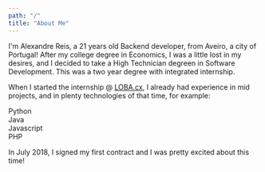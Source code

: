 ```yaml
---
path: "/"
title: "About Me"
---
```


I'm Alexandre Reis, a 21 years old <span>Backend</span> developer, from Aveiro, a city of Portugal!
After my college degree in Economics, I was a little lost in my desires, and I decided to take a High Technician degreen in <span>Software Development</span>. This was a two year degree with integrated internship.

When I started the internship @ <a href="www.loba.pt">LOBA.cx</a>, I already had experience in mid projects, and in plenty technologies of that time, for example:

<span><i></i> Python</span><br>
<span><i></i> Java</span><br>
<span><i></i> Javascript</span><br>
<span><i></i> PHP</span><br>

In July 2018, I signed my first contract and I was pretty excited about this time!
